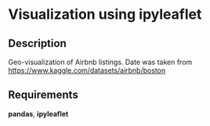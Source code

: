# Visualization using ipyleaflet
## Description
Geo-visualization of Airbnb listings.
Date was taken from https://www.kaggle.com/datasets/airbnb/boston

## Requirements
**pandas**, **ipyleaflet**
